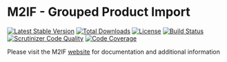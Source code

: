 # M2IF - Grouped Product Import

[![Latest Stable Version](https://img.shields.io/packagist/v/techdivision/import-product-grouped.svg?style=flat-square)](https://packagist.org/packages/techdivision/import-product-grouped) 
 [![Total Downloads](https://img.shields.io/packagist/dt/techdivision/import-product-grouped.svg?style=flat-square)](https://packagist.org/packages/techdivision/import-product-grouped)
 [![License](https://img.shields.io/packagist/l/techdivision/import-product-grouped.svg?style=flat-square)](https://packagist.org/packages/techdivision/import-product-grouped)
 [![Build Status](https://img.shields.io/travis/techdivision/import-product-grouped/master.svg?style=flat-square)](http://travis-ci.org/techdivision/import-product-grouped)
 [![Scrutinizer Code Quality](https://img.shields.io/scrutinizer/g/techdivision/import-product-grouped/master.svg?style=flat-square)](https://scrutinizer-ci.com/g/techdivision/import-product-grouped/?branch=master) [![Code Coverage](https://img.shields.io/scrutinizer/coverage/g/techdivision/import-product-grouped/master.svg?style=flat-square)](https://scrutinizer-ci.com/g/techdivision/import-product-grouped/?branch=master)

Please visit the M2IF [website](https://m2if.com) for documentation and additional information
